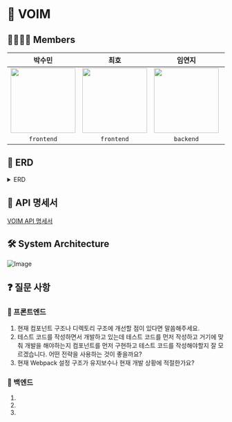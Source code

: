 # 👀 VOIM 

## 👨‍👩‍👧‍👦 Members
<div align="center">
  
  | **박수민** | **최호** | **임연지** | **주정빈** |
  | :--------: | :------: | :--------: | :--------: |
  | <a href="https://github.com/psm1st"><img src="https://avatars.githubusercontent.com/u/145013061?v=4" width="150"> | <a href="https://github.com/choihooo"><img src="https://avatars.githubusercontent.com/u/67588757?v=4" width="150"> | <a href="https://github.com/yeonjy"><img src="https://avatars.githubusercontent.com/u/81320703?v=4" width="150"> | <a href="https://github.com/zyovn"><img src="https://avatars.githubusercontent.com/u/166782961?v=4" width="150"> | 
  | `frontend` | `frontend` | `backend` | `backend` |
  
</div>

## 📂 ERD
<details>
<summary> ERD </summary>
<img src="https://github.com/user-attachments/assets/21a55374-3eb2-4369-864b-e71d7a7b3fe0" width="300" alt="image" />
</details>

## 📜 API 명세서
[VOIM API 명세서](https://voim.store/api/swagger-ui/index.html#/)

## 🛠️ System Architecture
![Image](https://github.com/user-attachments/assets/53748bbc-c56c-49dc-ac57-2584ac687067)

## ❓ 질문 사항
### 💚 프론트엔드
1. 현재 컴포넌트 구조나 디렉토리 구조에 개선할 점이 있다면 말씀해주세요. 
2. 테스트 코드를 작성하면서 개발하고 있는데 테스트 코드를 먼저 작성하고 거기에 맞춰 개발을 해야하는지 컴포넌트를 먼저 구현하고 테스트 코드를 작성해야할지 잘 모르겠습니다. 어떤 전략을 사용하는 것이 좋을까요?
3. 현재 Webpack 설정 구조가 유지보수나 현재 개발 상황에 적절한가요?

### 💙 백엔드
1. 
2. 
3. 
